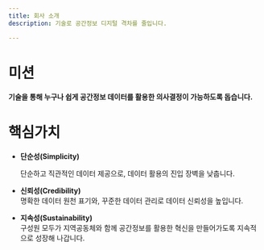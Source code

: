 ```yaml
---
title: 회사 소개
description: 기술로 공간정보 디지털 격차를 줄입니다.

---
```

# 미션

#### 기술을 통해 누구나 쉽게 공간정보 데이터를 활용한 의사결정이 가능하도록 돕습니다.

# 핵심가치

* **단순성(Simplicity)**

  단순하고 직관적인 데이터 제공으로, 데이터 활용의 진입 장벽을 낮춥니다.
* **신뢰성(Credibility)**  
  명확한 데이터 원천 표기와, 꾸준한 데이터 관리로 데이터 신뢰성을 높입니다.
* **지속성(Sustainability)**  
  구성원 모두가 지역공동체와 함께 공간정보를 활용한 혁신을 만들어가도록 지속적으로 성장해 나갑니다.